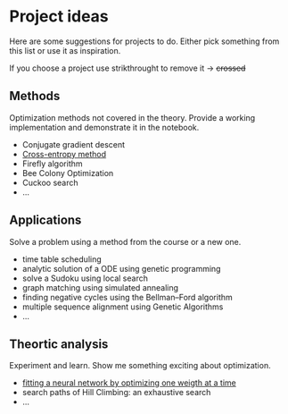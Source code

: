 # Project ideas

Here are some suggestions for projects to do. Either pick something from this list or use it as inspiration.

If you choose a project use strikthrought to remove it -> ~~crossed~~

## Methods

Optimization methods not covered in the theory. Provide a working implementation and demonstrate it in the notebook.

- Conjugate gradient descent
- [Cross-entropy method](https://en.wikipedia.org/wiki/Cross-Entropy_Method)
- Firefly algorithm
- Bee Colony Optimization
- Cuckoo search
- ...

## Applications

Solve a problem using a method from the course or a new one.

- time table scheduling
- analytic solution of a ODE using genetic programming
- solve a Sudoku using local search
- graph matching using simulated annealing
- finding negative cycles using the Bellman–Ford algorithm
- multiple sequence alignment using Genetic Algorithms
- ...

## Theortic analysis

Experiment and learn. Show me something exciting about optimization.

- [fitting a neural network by optimizing one weigth at a time](http://arxiv.org/abs/2005.05955)
- search paths of Hill Climbing: an exhaustive search
- ...